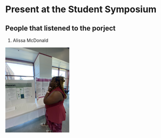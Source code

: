 # Present at the Student Symposium

## People that listened to the porject 
1. Alissa McDonald
<img src="StudentSymposium/alissa.png" alt="Welcome Page" width="200">


